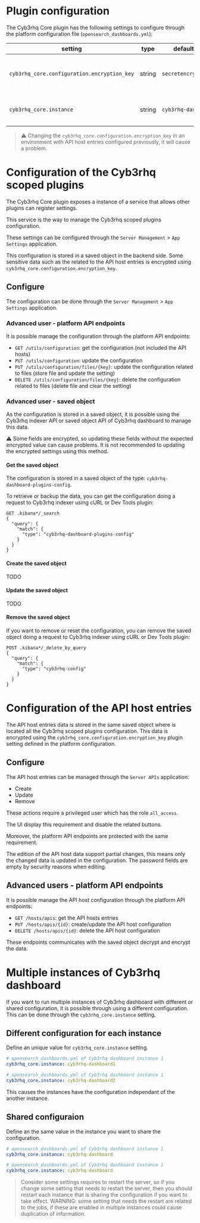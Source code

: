 # Plugin configuration

The Cyb3rhq Core plugin has the following settings to configure through the platform configuration
file (`opensearch_dashboards.yml`):

| setting                                   | type   | default value          | description                                         |
| ----------------------------------------- | ------ | ---------------------- | --------------------------------------------------- |
| `cyb3rhq_core.configuration.encryption_key` | string | `secretencryptionkey!` | Define a key used encrypt some configuration values |
| `cyb3rhq_core.instance`                     | string | `cyb3rhq-dashboard`      | Define the instance of the configuration            |

> :warning: Changing the `cyb3rhq_core.configuration.encryption_key` in an environment with API host entries
> configured previously, it will cause a problem.

# Configuration of the Cyb3rhq scoped plugins

The Cyb3rhq Core plugin exposes a instance of a service that allows other plugins can register
settings.

This service is the way to manage the Cyb3rhq scoped plugins configuration.

These settings can be configured through the `Server Management` > `App Settings` application.

This configuration is stored in a saved object in the backend side. Some sensitive data such as the
related to the API host entries is encrypted using `cyb3rhq_core.configuration.encryption_key`.

## Configure

The configuration can be done through the `Server Management` > `App Settings` application.

### Advanced user - platform API endpoints

It is possible manage the configuration through the platform API endpoints:

- `GET /utils/configuration`: get the configuration (not included the API hosts)
- `PUT /utils/configuration`: update the configuration
- `PUT /utils/configuration/files/{key}`: update the configuration related to files
  (store file and update the setting)
- `DELETE /utils/configuration/files/{key}`: delete the configuration related to files
  (delete file and clear the setting)

### Advanced user - saved object

As the configuration is stored in a saved object, it is possible using the Cyb3rhq indexer API or
saved object API of Cyb3rhq dashboard to manage this data.

:warning: Some fields are encrypted, so updating these fields without the expected encrypted value
can cause problems. It is not recommended to updating the encrypted settings using this method.

#### Get the saved object

The configuration is stored in a saved object of the type: `cyb3rhq-dashboard-plugins-config`.

To retrieve or backup the data, you can get the configuration doing a request to Cyb3rhq indexer using
cURL or Dev Tools plugin:

```
GET .kibana*/_search
{
  "query": {
    "match": {
      "type": "cyb3rhq-dashboard-plugins-config"
    }
  }
}
```

#### Create the saved object

TODO

#### Update the saved object

TODO

#### Remove the saved object

If you want to remove or reset the configuration, you can remove the saved object doing a request to
Cyb3rhq indexer using cURL or Dev Tools plugin:

```
POST .kibana*/_delete_by_query
{
  "query": {
    "match": {
      "type": "cyb3rhq-config"
    }
  }
}
```

# Configuration of the API host entries

The API host entries data is stored in the same saved object where is located all the Cyb3rhq scoped
plugins configuration. This data is encrypted using the `cyb3rhq_core.configuration.encryption_key` plugin
setting defined in the platform configuration.

## Configure

The API host entries can be managed through the `Server APIs` application:

- Create
- Update
- Remove

These actions require a privileged user which has the role `all_access`.

The UI display this requirement and disable the related buttons.

Moreover, the platform API endpoints are protected with the same requirement.

The edition of the API host data support partial changes, this means only the changed data is
updated in the configuration. The password fields are empty by security reasons when editing.

## Advanced users - platform API endpoints

It is possible manage the API host configuration through the platform API endpoints:

- `GET /hosts/apis`: get the API hosts entries
- `PUT /hosts/apis/{id}`: create/update the API host configuration
- `DELETE /hosts/apis/{id}`: delete the API host configuration

These endpoints communicates with the saved object decrypt and encrypt the data.

# Multiple instances of Cyb3rhq dashboard

If you want to run multiple instances of Cyb3rhq dashboard with different or shared configuration, it is
possible through using a different configuration. This can be done through the
`cyb3rhq_core.instance` setting.

## Different configuration for each instance

Define an unique value for `cyb3rhq_core.instance` setting.

```yml
# opensearch_dashboards.yml of Cyb3rhq dashboard instance 1
cyb3rhq_core.instance: cyb3rhq-dashboard1
```

```yml
# opensearch_dashboards.yml of Cyb3rhq dashboard instance 1
cyb3rhq_core.instance: cyb3rhq-dashboard2
```

This causes the instances have the configuration independant of the another instance.

## Shared configuraion

Define an the same value in the instance you want to share the configuration.

```yml
# opensearch_dashboards.yml of Cyb3rhq dashboard instance 1
cyb3rhq_core.instance: cyb3rhq-dashboard
```

```yml
# opensearch_dashboards.yml of Cyb3rhq dashboard instance 1
cyb3rhq_core.instance: cyb3rhq-dashboard
```

> Consider some settings requires to restart the server, so if you change some setting that needs
> to restart the server, then you should restart each instance that is sharing the configuration if
> you want to take effect. WARNING: some setting that needs the restart are related to the jobs,
> if these are enabled in multiple instances could cause duplication of information.
